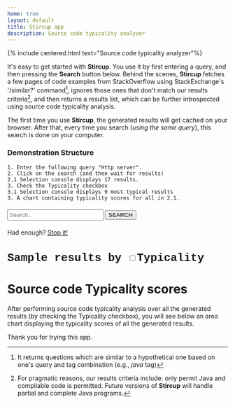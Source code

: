 ```yaml
---
home: true
layout: default
title: Stircup app
description: Source code typicality analyzer
---
```


{% include centered.html text="Source code typicality analyzer"%}

It's easy to get started with **Stircup**. You use it by first entering a query, and then pressing the **Search** button below. Behind the scenes, **Stircup** fetches a few pages of code examples from StackOverflow using StackExchange's '/similar?' command[^1], ignores those ones that don't match our results criteria[^2], and then returns a results list, which can be further introspected using source code typicality analysis.

The first time you use **Stircup**, the generated results will get cached on your browser. After that, every time you search (_using the same query_), this search is done on your computer.

### Demonstration Structure

	1. Enter the following query "Http server".
	2. Click on the search (and then wait for results)  
	2.1 Selection console displays 17 results. 
	3. Check the Typicality checkbox
	3.1 Selection console displays 9 most typical results
	3. A chart containing typicality scores for all in 2.1. 

<div id="columns">
    <div id="left-col">
        <h4>
					<span class="searcher">
						<input 
							id="topk" style="width: 20px;" type="hidden" placeholder="10..." value="10" 
							onkeypress='return event.charCode >= 48 && event.charCode <= 57'/>
						<input id="query" style="width: 220px;vertical-align:middle;padding:3px;" type="text" placeholder="Search.." />						
						<button class="octicon-button dark" id="search">SEARCH</button>
					</span>
				</h4>
        <div id="logger"></div>
        <div id="stopper" class="hide">
           Had enough? <a href="#" id="stop">Stop it!</a>
        </div>
    </div>
</div>
<div id="right-col">
		<h4 style="font-family: Courier, monospace;font-size: 1.6rem;">Sample results by <span class="searcher"><input type="checkbox" id="sorting" value="typical"/><span class="typicality">Typicality</span></span></h4>
    <div id="displayer"></div>
</div>
<div id="clear"></div>

# Source code Typicality scores

<!-- After performing source code typicality analysis over the generated results,
you will see a table below, which will show the likelihood of typical
code examples of being together in the returned result set. __Compatibility
calculations of atypical code examples are not displayed in this table__.
The most typical code example will be highlighted on the table. Horizontal
scrolling may be needed to uncover more results.

<div style="width: 100%; overflow: auto; font-size:60%;">
	<table id='GaussianKernel' class="kernel">
		<tbody style="display:none">
		</tbody>
	</table>
</div> -->

After performing source code typicality analysis over all the generated 
results (by checking the Typicality checkbox), you will see below an area 
chart displaying the typicality scores of all the generated results. 

<center><div id="chart_div"></div></center>

Thank you for trying this app.

[^1]: It returns questions which are similar to a hypothetical one based on one's query and tag combination (e.g., _java_ tag) 

[^2]: For pragmatic reasons, our results criteria include: only permit Java and compilable code is permitted. Future versions of **Stircup** will handle partial and complete Java programs.  